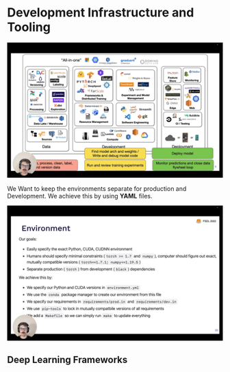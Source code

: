 # Development Infrastructure and Tooling


![Alt text](image-11.png)

We Want to keep the environments separate for production and Development. We 
achieve this by using **YAML** files. 

![Alt text](image-12.png)

## Deep Learning Frameworks 

